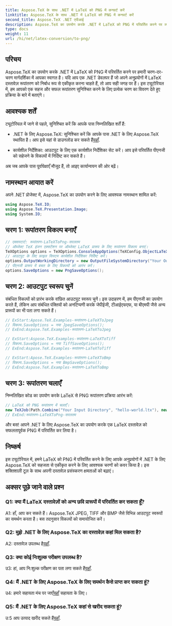 ```yaml
---
title: Aspose.TeX के साथ .NET में LaTeX को PNG में कनवर्ट करें
linktitle: Aspose.TeX के साथ .NET में LaTeX को PNG में कनवर्ट करें
second_title: Aspose.TeX .NET एपीआई
description: Aspose.TeX का उपयोग करके .NET में LaTeX को PNG में परिवर्तित करने पर व्यापक मार्गदर्शिका देखें। इस चरण-दर-चरण ट्यूटोरियल के साथ अपनी दस्तावेज़ प्रसंस्करण क्षमताओं को बढ़ाएं।
type: docs
weight: 11
url: /hi/net/latex-conversion/to-png/
---
```

## परिचय

Aspose.TeX का उपयोग करके .NET में LaTeX को PNG में परिवर्तित करने पर हमारी चरण-दर-चरण मार्गदर्शिका में आपका स्वागत है। यदि आप एक .NET डेवलपर हैं जो अपने अनुप्रयोगों में LaTeX दस्तावेज़ रूपांतरण को निर्बाध रूप से एकीकृत करना चाहते हैं, तो आप सही जगह पर हैं। इस ट्यूटोरियल में, हम आपको एक सहज और सफल रूपांतरण सुनिश्चित करने के लिए प्रत्येक चरण का विवरण देते हुए प्रक्रिया के बारे में बताएंगे।

## आवश्यक शर्तें

ट्यूटोरियल में जाने से पहले, सुनिश्चित करें कि आपके पास निम्नलिखित शर्तें हैं:

-  .NET के लिए Aspose.TeX: सुनिश्चित करें कि आपके पास .NET के लिए Aspose.TeX स्थापित है। आप इसे यहां से डाउनलोड कर सकते हैं[यहाँ](https://releases.aspose.com/tex/net/).

- कार्यशील निर्देशिका: आउटपुट के लिए एक कार्यशील निर्देशिका सेट करें। आप इसे परिवर्तित पीएनजी को सहेजने के विकल्पों में निर्दिष्ट कर सकते हैं।

अब जब आपके पास पूर्वापेक्षाएँ मौजूद हैं, तो आइए कार्यान्वयन की ओर बढ़ें।

## नामस्थान आयात करें

अपने .NET प्रोजेक्ट में, Aspose.TeX का उपयोग करने के लिए आवश्यक नामस्थान शामिल करें:

```csharp
using Aspose.TeX.IO;
using Aspose.TeX.Presentation.Image;
using System.IO;
```

## चरण 1: रूपांतरण विकल्प बनाएँ

```csharp
// एक्सस्टार्ट: रूपांतरण-LaTeXToPng-सरलतम
// ऑब्जेक्ट TeX इंजन एक्सटेंशन पर ऑब्जेक्ट LaTeX प्रारूप के लिए रूपांतरण विकल्प बनाएं।
TeXOptions options = TeXOptions.ConsoleAppOptions(TeXConfig.ObjectLaTeX);
// आउटपुट के लिए फ़ाइल सिस्टम कार्यशील निर्देशिका निर्दिष्ट करें।
options.OutputWorkingDirectory = new OutputFileSystemDirectory("Your Output Directory");
// पीएनजी प्रारूप में बचत के लिए विकल्पों को आरंभ करें।
options.SaveOptions = new PngSaveOptions();
```

## चरण 2: आउटपुट स्वरूप चुनें

संबंधित विकल्पों को प्रारंभ करके वांछित आउटपुट स्वरूप चुनें। इस उदाहरण में, हम पीएनजी का उपयोग करते हैं, लेकिन आप संबंधित पंक्तियों को अनटिप्पणी करके जेपीईजी, टीआईएफएफ, या बीएमपी जैसे अन्य प्रारूपों का भी पता लगा सकते हैं।

```csharp
// ExStart:Apose.TeX.Examples-रूपांतरण-LaTeXToJpeg
// विकल्प.SaveOptions = नया JpegSaveOptions();
// ExEnd:Aspose.TeX.Examples-रूपांतरण-LaTeXToJpeg

// ExStart:Aspose.TeX.Examples-रूपांतरण-LaTeXToTiff
// विकल्प.SaveOptions = नया TiffSaveOptions();
// ExEnd:Aspose.TeX.Examples-रूपांतरण-LaTeXToTiff

// ExStart:Apose.TeX.Examples-रूपांतरण-LaTeXToBmp
// विकल्प.SaveOptions = नया BmpSaveOptions();
// ExEnd:Aspose.TeX.Examples-रूपांतरण-LaTeXToBmp
```

## चरण 3: रूपांतरण चलाएँ

निम्नलिखित कोड का उपयोग करके LaTeX से PNG रूपांतरण प्रक्रिया आरंभ करें:

```csharp
// LaTeX को PNG रूपांतरण में चलाएँ।
new TeXJob(Path.Combine("Your Input Directory", "hello-world.ltx"), new ImageDevice(), options).Run();
// ExEnd:रूपांतरण-LaTeXToPng-सरलतम
```

और बस! आपने .NET के लिए Aspose.TeX का उपयोग करके एक LaTeX दस्तावेज़ को सफलतापूर्वक PNG में परिवर्तित कर लिया है।

## निष्कर्ष

इस ट्यूटोरियल में, हमने LaTeX को PNG में परिवर्तित करने के लिए आपके अनुप्रयोगों में .NET के लिए Aspose.TeX को सहजता से एकीकृत करने के लिए आवश्यक चरणों को कवर किया है। इस शक्तिशाली टूल के साथ अपनी दस्तावेज़ प्रसंस्करण क्षमताओं को बढ़ाएं।

## अक्सर पूछे जाने वाले प्रश्न

### Q1: क्या मैं LaTeX दस्तावेज़ों को अन्य छवि प्रारूपों में परिवर्तित कर सकता हूँ?

A1: हाँ, आप कर सकते हैं। Aspose.TeX JPEG, TIFF और BMP जैसे विभिन्न आउटपुट स्वरूपों का समर्थन करता है। बस तदनुसार विकल्पों को समायोजित करें।

### Q2: मुझे .NET के लिए Aspose.TeX का दस्तावेज़ कहां मिल सकता है?

 A2: दस्तावेज़ उपलब्ध है[यहाँ](https://reference.aspose.com/tex/net/).

### Q3: क्या कोई निःशुल्क परीक्षण उपलब्ध है?

 उ3: हां, आप नि:शुल्क परीक्षण का पता लगा सकते हैं[यहाँ](https://releases.aspose.com/).

### Q4: मैं .NET के लिए Aspose.TeX के लिए समर्थन कैसे प्राप्त कर सकता हूं?

 उ4: हमारे सहायता मंच पर जाएँ[यहाँ](https://forum.aspose.com/c/tex/47) सहायता के लिए।

### Q5: मैं .NET के लिए Aspose.TeX कहां से खरीद सकता हूं?

 उ:5 आप उत्पाद खरीद सकते हैं[यहाँ](https://purchase.aspose.com/buy).